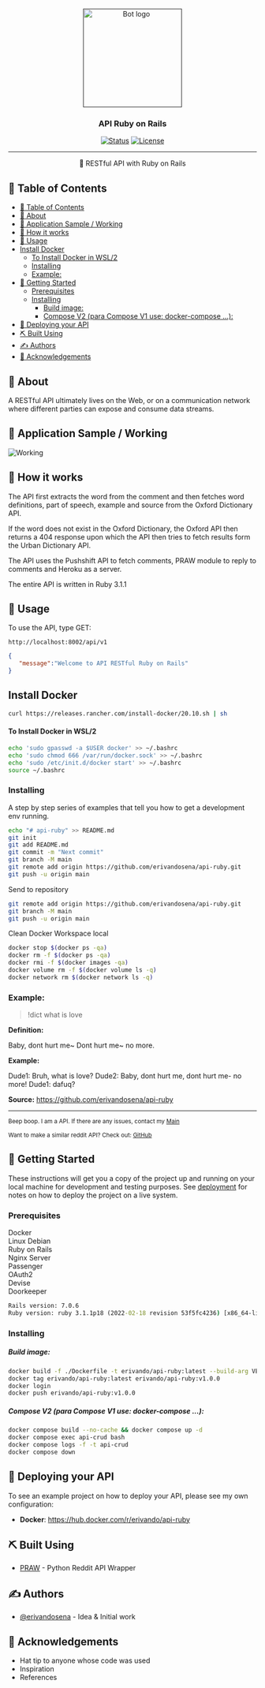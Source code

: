<p align="center">
  <a href="" rel="noopener">
 <img width=200px height=200px src="https://i.imgur.com/FxL5qM0.jpg" alt="Bot logo"></a>
</p>

<h3 align="center">API Ruby on Rails</h3>

<div align="center">

[![Status](https://img.shields.io/badge/status-active-success.svg)]() [![License](https://img.shields.io/badge/license-MIT-blue.svg)](/LICENSE)

</div>

---

<p align="center"> 🤖 RESTful API with Ruby on Rails
    <br> 
</p>

## 📝 Table of Contents

- [📝 Table of Contents](#-table-of-contents)
- [🧐 About ](#-about-)
- [🎥 Application Sample / Working ](#-application-sample--working-)
- [💭 How it works ](#-how-it-works-)
- [🎈 Usage ](#-usage-)
- [Install Docker](#install-docker)
    - [To Install Docker in WSL/2](#to-install-docker-in-wsl2)
  - [Installing](#installing)
  - [Example:](#example)
- [🏁 Getting Started ](#-getting-started-)
  - [Prerequisites](#prerequisites)
  - [Installing](#installing-1)
      - [Build image:](#build-image)
      - [Compose V2 (para Compose V1 use: docker-compose ...):](#compose-v2-para-compose-v1-use-docker-compose-)
- [🚀 Deploying your API ](#-deploying-your-api-)
- [⛏️ Built Using ](#️-built-using-)
- [✍️ Authors ](#️-authors-)
- [🎉 Acknowledgements ](#-acknowledgements-)

## 🧐 About <a name = "about"></a>

A RESTful API ultimately lives on the Web, or on a communication network where different parties can expose and consume data streams.

## 🎥 Application Sample / Working <a name = "demo"></a>

![Working](https://media.giphy.com/media/20NLMBm0BkUOwNljwv/giphy.gif)

## 💭 How it works <a name = "working"></a>

The API first extracts the word from the comment and then fetches word definitions, part of speech, example and source from the Oxford Dictionary API.

If the word does not exist in the Oxford Dictionary, the Oxford API then returns a 404 response upon which the API then tries to fetch results form the Urban Dictionary API.

The API uses the Pushshift API to fetch comments, PRAW module to reply to comments and Heroku as a server.

The entire API is written in Ruby 3.1.1

## 🎈 Usage <a name = "usage"></a>

To use the API, type GET:

```
http://localhost:8002/api/v1
```
```json
{
   "message":"Welcome to API RESTful Ruby on Rails"
}
```

## Install Docker
```bash
curl https://releases.rancher.com/install-docker/20.10.sh | sh
```
#### To Install Docker in WSL/2
```bash
echo 'sudo gpasswd -a $USER docker' >> ~/.bashrc
echo 'sudo chmod 666 /var/run/docker.sock' >> ~/.bashrc
echo 'sudo /etc/init.d/docker start' >> ~/.bashrc
source ~/.bashrc
```

### Installing

A step by step series of examples that tell you how to get a development env running.

```bash
echo "# api-ruby" >> README.md
git init
git add README.md
git commit -m "Next commit"
git branch -M main
git remote add origin https://github.com/erivandosena/api-ruby.git
git push -u origin main
```

Send to repository

```bash
git remote add origin https://github.com/erivandosena/api-ruby.git
git branch -M main
git push -u origin main
```

Clean Docker Workspace local 

```bash
docker stop $(docker ps -qa)
docker rm -f $(docker ps -qa)
docker rmi -f $(docker images -qa)
docker volume rm -f $(docker volume ls -q)
docker network rm $(docker network ls -q)
```

### Example:

> !dict what is love

**Definition:**

Baby, dont hurt me~
Dont hurt me~ no more.

**Example:**

Dude1: Bruh, what is love?
Dude2: Baby, dont hurt me, dont hurt me- no more!
Dude1: dafuq?

**Source:** https://github.com/erivandosena/api-ruby

---

<sup>Beep boop. I am a API. If there are any issues, contact my [Main](https://hub.docker.com/r/erivando/api-ruby)</sup>

<sup>Want to make a similar reddit API? Check out: [GitHub](https://github.com/erivandosena/api-ruby)</sup>

## 🏁 Getting Started <a name = "getting_started"></a>

These instructions will get you a copy of the project up and running on your local machine for development and testing purposes. See [deployment](#deployment) for notes on how to deploy the project on a live system.

### Prerequisites
Docker  
Linux Debian  
Ruby on Rails  
Nginx Server  
Passenger  
OAuth2  
Devise  
Doorkeeper  

```cmd
Rails version: 7.0.6
Ruby version: ruby 3.1.1p18 (2022-02-18 revision 53f5fc4236) [x86_64-linux]
```

### Installing

##### Build image:
```bash
docker build -f ./Dockerfile -t erivando/api-ruby:latest --build-arg VERSION=1.0.0 --build-arg COMMIT_SHA=$(git rev-parse HEAD) --no-cache .
docker tag erivando/api-ruby:latest erivando/api-ruby:v1.0.0
docker login
docker push erivando/api-ruby:v1.0.0
```

##### Compose V2 (para Compose V1 use: docker-compose ...):
```bash
docker compose build --no-cache && docker compose up -d
docker compose exec api-crud bash
docker compose logs -f -t api-crud
docker compose down
```

## 🚀 Deploying your API <a name = "deployment"></a>

To see an example project on how to deploy your API, please see my own configuration:

- **Docker**: https://hub.docker.com/r/erivando/api-ruby

## ⛏️ Built Using <a name = "built_using"></a>

- [PRAW](https://praw.readthedocs.io/en/latest/) - Python Reddit API Wrapper

## ✍️ Authors <a name = "authors"></a>

- [@erivandosena](https://github.com/erivandosena) - Idea & Initial work

## 🎉 Acknowledgements <a name = "acknowledgement"></a>

- Hat tip to anyone whose code was used
- Inspiration
- References